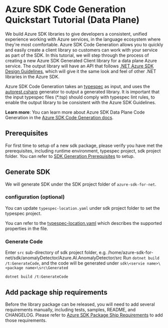 # Azure SDK Code Generation Quickstart Tutorial (Data Plane)

We build Azure SDK libraries to give developers a consistent, unified experience working with Azure services, in the language ecosystem where they're most comfortable.  Azure SDK Code Generation allows you to quickly and easily create a client library so customers can work with your service as part of the SDK.  In this tutorial, we will step through the process of creating a new Azure SDK Generated Client library for a data plane Azure service.  The output library will have an API that follows [.NET Azure SDK Design Guidelines](https://azure.github.io/azure-sdk/dotnet_introduction.html), which will give it the same look and feel of other .NET libraries in the Azure SDK.

Azure SDK Code Generation takes an [typespec](https://microsoft.github.io/typespec/) as input, and uses the [autorest.csharp](https://github.com/Azure/autorest.csharp) generator to output a generated library.  It is important that the input typespec files (*.tsp) should comply with typespec lint rules, to enable the output library to be consistent with the Azure SDK Guidelines.

**Learn more**: You can learn more about Azure SDK Data Plane Code Generation in the [Azure SDK Code Generation docs](https://github.com/Azure/azure-sdk-for-net/blob/main/sdk/core/Azure.Core/samples/ProtocolMethods.md).

## Prerequisites

For first time to setup of a new sdk package, please verify you have met the prerequisites, including runtime environment, typespec project, sdk project folder. You can refer to [SDK Generation Prerequisites](https://github.com/Azure/azure-sdk-for-net/blob/main/doc/DataPlaneCodeGeneration/AzureSDKGeneration_Prerequistites.md) to setup.

## Generate SDK

We will generate SDK under the SDK project folder of `azure-sdk-for-net`.

### configuration (optional)

You can update `typespec-location.yaml` under sdk project folder to set the typespec project.

You can refer to the [typespec-location.yaml](https://github.com/Azure/azure-sdk-tools/blob/main/doc/common/Typespec-Project-Scripts.md#cadl-locationyaml) which describes the supported properties in the file.

### Generate Code

Enter `src` sub-directory of sdk project folder, e.g. /home/azure-sdk-for-net/sdk/anomalyDetector/Azure.AI.AnomalyDetector/src
Run `dotnet build /t:GenerateCode`, and the code will be generated under `sdk\<servie name>\<package name>\src\Generated`

```dotnetcli
dotnet build /t:GenerateCode
```

## Add package ship requirements

Before the library package can be released, you will need to add several requirements manually, including tests, samples, README, and CHANGELOG. Please refer to [Azure SDK Package Ship Requirements](https://github.com/Azure/azure-sdk-for-net/blob/main/doc/DataPlaneCodeGeneration/Azure_SDK_Package_Ship_Requirements.md) to add those requirements.
